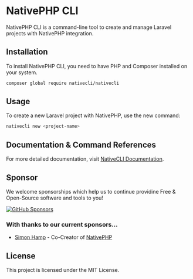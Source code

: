 # NativePHP CLI

NativePHP CLI is a command-line tool to create and manage Laravel projects with NativePHP integration.

## Installation

To install NativePHP CLI, you need to have PHP and Composer installed on your system.

```sh
composer global require nativecli/nativecli
```

## Usage
To create a new Laravel project with NativePHP, use the new command:
```bash
nativecli new <project-name>
```

## Documentation & Command References
For more detailed documentation, visit [NativeCLI Documentation](https://docs.nativecli.com).

## Sponsor
We welcome sponsorships which help us to continue providine Free & Open-Source software and tools to you!

[![GitHub Sponsors](https://img.shields.io/badge/Sponsor-GitHub-green?logo=github)](https://github.com/sponsors/PeteBishwhip)

### With thanks to our current sponsors...

- [Simon Hamp](https://github.com/simonhamp) - Co-Creator of [NativePHP](https://github.com/NativePHP) 


## License
This project is licensed under the MIT License.
